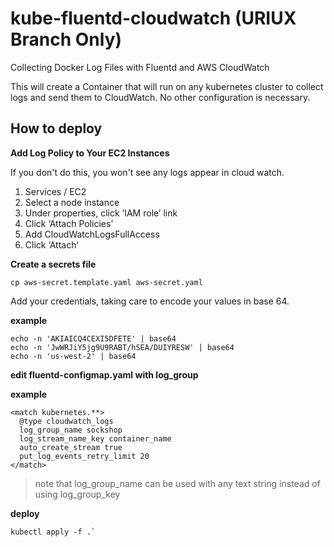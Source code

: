 # kube-fluentd-cloudwatch (URIUX Branch Only)
Collecting Docker Log Files with Fluentd and AWS CloudWatch

This will create a Container that will run on any kubernetes cluster to collect logs and send them to CloudWatch. No other configuration is necessary.


## How to deploy

**Add Log Policy to Your EC2 Instances**

If you don't do this, you won't see any logs appear in cloud watch.


1.	Services / EC2
1.	Select a node instance
1.	Under properties, click ‘IAM role’ link
1.	Click ‘Attach Policies’
1.	Add CloudWatchLogsFullAccess
1.	Click ‘Attach’



**Create a secrets file**

    cp aws-secret.template.yaml aws-secret.yaml


Add your credentials, taking care to encode your values in base 64. 

**example**

    echo -n 'AKIAICQ4CEXI5DFETE' | base64
    echo -n 'JwWRJiY5jg9U9RABT/hSEA/DUIYRESW' | base64
    echo -n 'us-west-2' | base64



        
**edit fluentd-configmap.yaml with log_group**

**example**

    <match kubernetes.**>
      @type cloudwatch_logs
      log_group_name sockshop
      log_stream_name_key container_name
      auto_create_stream true
      put_log_events_retry_limit 20
    </match>


>note that log_group_name can be used with any text string instead of using log_group_key


**deploy**

    kubectl apply -f .`



